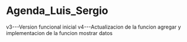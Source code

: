 # Agenda_Luis_Sergio
v3---Version funcional inicial
v4---Actualizacion de la funcion agregar y implementacion de la funcion mostrar datos
